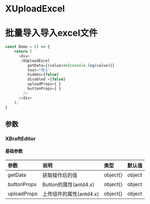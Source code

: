 # XUploadExcel

# 批量导入导入excel文件

<!--XUploadExcel Demo-->

```js
const Demo = () => {
    return (
      <div>
       <XUploadExcel 
          getData={(value)=>{console.log(value)}}
          text="导入"
          hidden={false}
          disabled ={false}
          uploadProps={ }
          buttonProps={ }
        />
      </div>
    );
}
```

## 参数

### XBraftEditor

#### 基础参数

| 参数       | 说明                                                 | 类型          | 默认值 |
| :--------- | :--------------------------------------------------- | :------------ | :----- |
| getData     | 获取操作后的值                                  | object{}        | object |
| buttonProps     | Button的属性(antd4.x)                      | object{}        | object |
| uploadProps     | 上传组件的属性(antd4.x)                      | object{}        | object |




